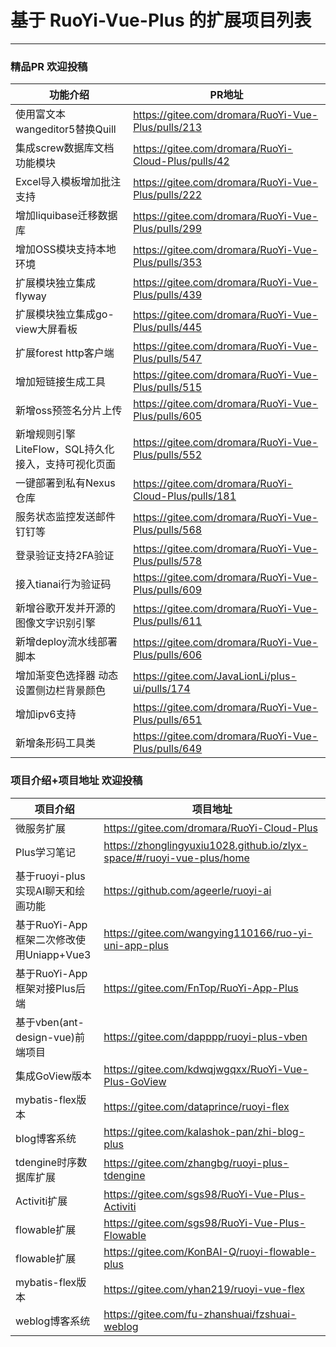 # 基于 RuoYi-Vue-Plus 的扩展项目列表
- - -
### 精品PR 欢迎投稿
| 功能介绍                            | PR地址                                                 |
|---------------------------------|------------------------------------------------------|
| 使用富文本wangeditor5替换Quill         | https://gitee.com/dromara/RuoYi-Vue-Plus/pulls/213   |
| 集成screw数据库文档功能模块                | https://gitee.com/dromara/RuoYi-Cloud-Plus/pulls/42  |
| Excel导入模板增加批注支持                 | https://gitee.com/dromara/RuoYi-Vue-Plus/pulls/222   |
| 增加liquibase迁移数据库                | https://gitee.com/dromara/RuoYi-Vue-Plus/pulls/299   |
| 增加OSS模块支持本地环境                   | https://gitee.com/dromara/RuoYi-Vue-Plus/pulls/353   |
| 扩展模块独立集成flyway                  | https://gitee.com/dromara/RuoYi-Vue-Plus/pulls/439   |
| 扩展模块独立集成go-view大屏看板             | https://gitee.com/dromara/RuoYi-Vue-Plus/pulls/445   |
| 扩展forest http客户端                | https://gitee.com/dromara/RuoYi-Vue-Plus/pulls/547 |
| 增加短链接生成工具                       | https://gitee.com/dromara/RuoYi-Vue-Plus/pulls/515   |
| 新增oss预签名分片上传                    | https://gitee.com/dromara/RuoYi-Vue-Plus/pulls/605   |
| 新增规则引擎LiteFlow，SQL持久化接入，支持可视化页面 | https://gitee.com/dromara/RuoYi-Vue-Plus/pulls/552 |
| 一键部署到私有Nexus仓库                  | https://gitee.com/dromara/RuoYi-Cloud-Plus/pulls/181 |
| 服务状态监控发送邮件钉钉等                   | https://gitee.com/dromara/RuoYi-Vue-Plus/pulls/568 |
| 登录验证支持2FA验证                     | https://gitee.com/dromara/RuoYi-Vue-Plus/pulls/578 |
 | 接入tianai行为验证码                   | https://gitee.com/dromara/RuoYi-Vue-Plus/pulls/609 |
| 新增谷歌开发并开源的图像文字识别引擎        | https://gitee.com/dromara/RuoYi-Vue-Plus/pulls/611  |
| 新增deploy流水线部署脚本                 | https://gitee.com/dromara/RuoYi-Vue-Plus/pulls/606   |
| 增加渐变色选择器 动态设置侧边栏背景颜色     | https://gitee.com/JavaLionLi/plus-ui/pulls/174        |
| 增加ipv6支持                          | https://gitee.com/dromara/RuoYi-Vue-Plus/pulls/651    |
| 新增条形码工具类                       | https://gitee.com/dromara/RuoYi-Vue-Plus/pulls/649    |

### 项目介绍+项目地址 欢迎投稿


| 项目介绍                           | 项目地址                                                                  |
|--------------------------------|-----------------------------------------------------------------------|
| 微服务扩展                          | https://gitee.com/dromara/RuoYi-Cloud-Plus                            |
| Plus学习笔记                       | https://zhonglingyuxiu1028.github.io/zlyx-space/#/ruoyi-vue-plus/home |
| 基于ruoyi-plus实现AI聊天和绘画功能        | https://github.com/ageerle/ruoyi-ai                                   |
| 基于RuoYi-App框架二次修改使用Uniapp+Vue3 | https://gitee.com/wangying110166/ruo-yi-uni-app-plus                  |
| 基于RuoYi-App框架对接Plus后端          | https://gitee.com/FnTop/RuoYi-App-Plus                                |
| 基于vben(ant-design-vue)前端项目     | https://gitee.com/dapppp/ruoyi-plus-vben                              |
| 集成GoView版本                     | https://gitee.com/kdwqjwgqxx/RuoYi-Vue-Plus-GoView                    |
| mybatis-flex版本                 | https://gitee.com/dataprince/ruoyi-flex                               |
| blog博客系统                       | https://gitee.com/kalashok-pan/zhi-blog-plus                          |
| tdengine时序数据库扩展                | https://gitee.com/zhangbg/ruoyi-plus-tdengine                         |
| Activiti扩展                     | https://gitee.com/sgs98/RuoYi-Vue-Plus-Activiti                       |
| flowable扩展                     | https://gitee.com/sgs98/RuoYi-Vue-Plus-Flowable                       |
| flowable扩展                     | https://gitee.com/KonBAI-Q/ruoyi-flowable-plus                        |
| mybatis-flex版本                 | https://gitee.com/yhan219/ruoyi-vue-flex                              |
| weblog博客系统                     | https://gitee.com/fu-zhanshuai/fzshuai-weblog                         |